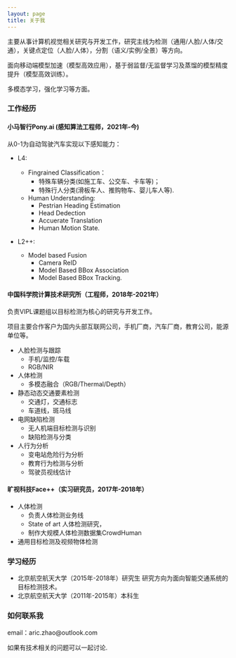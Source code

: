 ```yaml
---
layout: page
title: 关于我 
---
```


主要从事计算机视觉相关研究与开发工作，研究主线为检测（通用/人脸/人体/交通），关键点定位（人脸/人体），分割（语义/实例/全景）等方向。

面向移动端模型加速（模型高效应用），基于弱监督/无监督学习及蒸馏的模型精度提升（模型高效训练）。

多模态学习，强化学习等方面。


<h3> 工作经历 </h3> 

#### 小马智行Pony.ai (感知算法工程师，2021年-今)

从0-1为自动驾驶汽车实现以下感知能力：
- L4:  
	- Fingrained Classification：
		- 特殊车辆分类(如施工车、公交车、卡车等)；
	  - 特殊行人分类(滑板车人、推购物车、婴儿车人等).
	- Human Understanding: 
	  - Pestrian Heading Estimation
	  - Head Dedection
	  - Accuerate Translation
	  - Human Motion State.
	
- L2++: 
  - Model based Fusion
    - Camera ReID
    - Model Based BBox Association
    - Model Based BBox Tracking.

#### 中国科学院计算技术研究所（工程师，2018年-2021年）

负责VIPL课题组以目标检测为核心的研究与开发工作。

项目主要合作客户为国内头部互联网公司，手机厂商，汽车厂商，教育公司，能源单位等。

- 人脸检测与跟踪
  - 手机/监控/车载
  - RGB/NIR
- 人体检测
  - 多模态融合（RGB/Thermal/Depth）
- 静态动态交通要素检测
  - 交通灯，交通标志
  - 车道线，斑马线
- 电网缺陷检测
  - 无人机端目标检测与识别
  - 缺陷检测与分类
- 人行为分析
  - 变电站危险行为分析
  - 教育行为检测与分析
  - 驾驶员视线估计

#### 旷视科技Face++（实习研究员，2017年-2018年）

- 人体检测
  - 负责人体检测业务线
  - State of art 人体检测研究，
  - 制作大规模人体检测数据集CrowdHuman
- 通用目标检测及视频物体检测

<h3> 学习经历 </h3> 

- 北京航空航天大学（2015年-2018年）研究生
	研究方向为面向智能交通系统的目标检测技术。
- 北京航空航天大学（2011年-2015年）本科生
	


<h3> 如何联系我 </h3>  

<p> 
email：aric.zhao@outlook.com
<p> 
如果有技术相关的问题可以一起讨论.
<p> 


